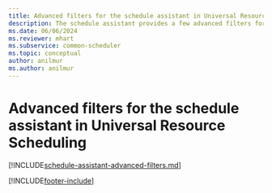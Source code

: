 ```yaml
---
title: Advanced filters for the schedule assistant in Universal Resource Scheduling
description: The schedule assistant provides a few advanced filters for granularity in scheduling.
ms.date: 06/06/2024
ms.reviewer: mhart
ms.subservice: common-scheduler
ms.topic: conceptual
author: anilmur
ms.author: anilmur
---
```


# Advanced filters for the schedule assistant in Universal Resource Scheduling

[!INCLUDE[schedule-assistant-advanced-filters.md](../shared/urs/schedule-assistant-advanced-filters.md)]

[!INCLUDE[footer-include](../includes/footer-banner.md)]
